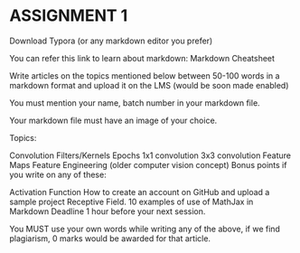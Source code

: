 # ASSIGNMENT 1
Download Typora (or any markdown editor you prefer)

You can refer this link to learn about markdown: Markdown Cheatsheet

Write articles on the topics mentioned below between 50-100 words in a markdown format and upload it on the LMS (would be soon made enabled)

You must mention your name, batch number in your markdown file.

Your markdown file must have an image of your choice.

Topics:

Convolution
Filters/Kernels
Epochs
1x1 convolution
3x3 convolution
Feature Maps
Feature Engineering (older computer vision concept)
Bonus points if you write on any of these:

Activation Function
How to create an account on GitHub and upload a sample project
Receptive Field.
10 examples of use of MathJax in Markdown
Deadline 1 hour before your next session.

You MUST use your own words while writing any of the above, if we find plagiarism, 0 marks would be awarded for that article.
